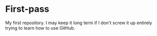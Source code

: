 # First-pass
My first repository. I may keep it long term if I don't screw it up entirely trying to learn how to use GitHub.
